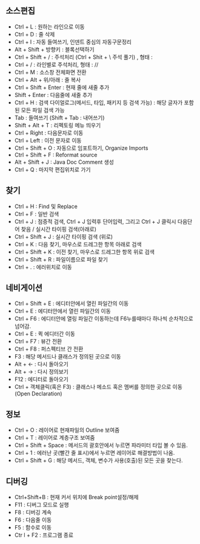  ## 소스편집
 
* Ctrl + L : 원하는 라인으로 이동
* Ctrl + D : 줄 삭제
* Ctrl + I  : 자동 들여쓰기, 인덴트 중심의 자동구문정리
* Alt + Shift + 방향키 : 블록선택하기
* Ctrl + Shift + / : 주석처리 (Ctrl + Shit + \ 주석 풀기) , 형태 :
* Ctrl + / : 라인별로 주석처리, 형태 : //
* Ctrl + M : 소스창 전체화면 전환
* Ctrl + Alt + 위/아래 : 줄 복사
* Ctrl + Shift + Enter : 현재 줄에 새줄 추가
* Shift + Enter : 다음줄에 새줄 추가
* Ctrl + H : 검색 다이얼로그(메서드, 타입, 패키지 등 검색 가능) : 해당 글자가 포함된 모든 파일 검색 가능
* Tab : 들여쓰기 (Shift + Tab : 내어쓰기)
* Shift + Alt + T : 리펙토링 메뉴 띄우기
* Ctrl + Right : 다음문자로 이동
* Ctrl + Left : 이전 문자로 이동
* Ctrl + Shift + O : 자동으로 임포트하기, Organize Imports
* Ctrl + Shift + F : Reformat  source
* Alt + Shift + J : Java  Doc  Comment  생성
* Ctrl + Q : 마지막 편집위치로 가기

 ## 찾기
* Ctrl + H : Find 및 Replace
* Ctrl + F : 일반 검색
* Ctrl + J : 점증적 검색, Ctrl + J 입력후 단어입력, 그리고 Ctrl + J 클릭시 다음단어 찾음  / 실시간 타이핑 검색(아래로)
* Ctrl + Shift + J : 실시간 타이핑 검색 (위로)
* Ctrl + K : 다음 찾기, 마우스로 드레그한 항목 아래로 검색
* Ctrl + Shift + K : 이전 찾기, 마우스로 드레그한 항목 위로 검색
* Ctrl + Shift + R : 파일이름으로 파일 찾기
* Ctrl + .  : 에러위치로 이동

 ## 네비게이션
* Ctrl + Shift + E : 에디터안에서 열린 파일간의 이동
* Ctrl + E : 에디터안에서 열린 파일간의 이동
* Ctrl + F6 : 에디터안에 열링 파일간 이동하는데 F6누를때마다 하나씩 순차적으로 넘어감.
* Ctrl + E : 퀵 에디터간 이동
* Ctrl + F7 : 뷰간 전환
* Ctrl + F8 : 퍼스펙티브 간 전환
* F3 : 해당 메서드나 클래스가 정의된 곳으로 이동
* Alt + ← : 다시 돌아오기
* Alt + → : 다시 정의보기
* F12 : 에디터로 돌아오기
* Ctrl + 객체클릭(혹은 F3) : 클래스나 메소드 혹은 멤버를 정의한 곳으로 이동(Open Declaration)

 ## 정보
* Ctrl + O : 레이어로 현재파일의 Outline 보여줌
* Ctrl + T : 레이어로 계층구조 보여줌
* Ctrl + Shift + Space : 메서드의 괄호안에서 누르면 파라미터 타입 볼 수 있음.
* Ctrl + 1 : 에러난 곳(빨간 줄 표시)에서 누르면 레이어로 해결방법이 나옴.
* Ctrl + Shift + G : 해당 메서드, 객체, 변수가 사용(호출)된 모든 곳을 찾는다.

 ## 디버깅
* Ctrl+Shift+B :  현재 커서 위치에 Break point설정/해제
* F11 : 디버그 모드로 실행
* F8 : 디버깅 계속
* F6 : 다음줄 이동
* F5 : 함수로 이동
* Ctr l + F2 : 프로그램 종료
